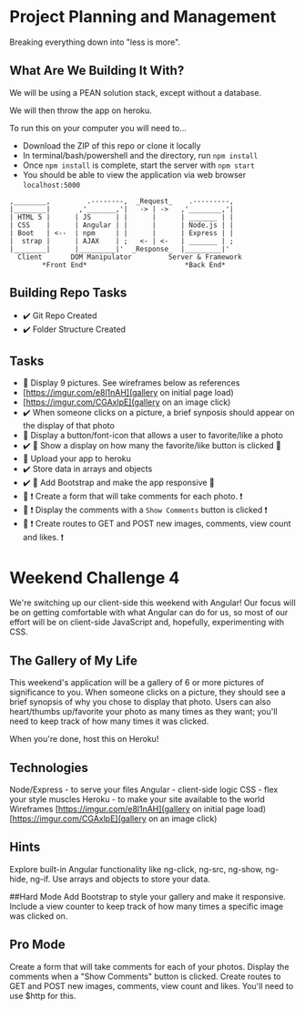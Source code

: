 # Project Planning and Management
Breaking everything down into "less is more".

## What Are We Building It With?
We will be using a PEAN solution stack, except without a database.

We will then throw the app on heroku.

To run this on your computer you will need to...

* Download the ZIP of this repo or clone it locally
* In terminal/bash/powershell and the directory, run `npm install`
* Once `npm install` is complete, start the server with `npm start`
* You should be able to view the application via web browser `localhost:5000`

```          
,________,         .--------,  _Request_    .---------,         
|________|       ,'_______,'|   -> | ->   ,'________,'|        
| HTML 5 |      | JS      | |      |      | _______ | |        
| CSS    |      | Angular | |      |      | Node.js | |        
| Boot   | <--  | npm     | |      |      | Express | |              
|  strap |      | AJAX    | ;   <- | <-   | _______ | ;        
|________|      |_________|'  _Response_  |_________|'         
  Client       DOM Manipulator         Server & Framework
        *Front End*                        *Back End*              
```

## Building Repo Tasks
- :heavy_check_mark: Git Repo Created
- :heavy_check_mark: Folder Structure Created

## Tasks
- :black_square_button: Display 9 pictures. See wireframes below as references
 - [https://imgur.com/e8l1nAH](gallery on initial page load)
 - [https://imgur.com/CGAxlpE](gallery on an image click)
- :heavy_check_mark: When someone clicks on a picture, a brief synposis should appear on the display of that photo
- :black_square_button: Display a button/font-icon that allows a user to favorite/like a photo
- :heavy_check_mark: :red_circle: Show a display on how many the favorite/like button is clicked :red_circle:
- :black_square_button: Upload your app to heroku
- :heavy_check_mark: Store data in arrays and objects
- :heavy_check_mark: :red_circle: Add Bootstrap and make the app responsive :red_circle:
- :black_square_button: :heavy_exclamation_mark: Create a form that will take comments for each photo. :heavy_exclamation_mark:
- :black_square_button: :heavy_exclamation_mark: Display the comments with a `Show Comments` button is clicked :heavy_exclamation_mark:
- :black_square_button: :heavy_exclamation_mark: Create routes to GET and POST new images, comments, view count and likes. :heavy_exclamation_mark:

# Weekend Challenge 4
We're switching up our client-side this weekend with Angular! Our focus will be on getting comfortable with what Angular can do for us, so most of our effort will be on client-side JavaScript and, hopefully, experimenting with CSS.

## The Gallery of My Life
This weekend's application will be a gallery of 6 or more pictures of significance to you. When someone clicks on a picture, they should see a brief synopsis of why you chose to display that photo. Users can also heart/thumbs up/favorite your photo as many times as they want; you'll need to keep track of how many times it was clicked.

When you're done, host this on Heroku!

## Technologies
Node/Express - to serve your files
Angular - client-side logic
CSS - flex your style muscles
Heroku - to make your site available to the world
Wireframes
[https://imgur.com/e8l1nAH](gallery on initial page load)
[https://imgur.com/CGAxlpE](gallery on an image click)

## Hints
Explore built-in Angular functionality like ng-click, ng-src, ng-show, ng-hide, ng-if.
Use arrays and objects to store your data.

##Hard Mode
Add Bootstrap to style your gallery and make it responsive.
Include a view counter to keep track of how many times a specific image was clicked on.

## Pro Mode
Create a form that will take comments for each of your photos. Display the comments when a "Show Comments" button is clicked.
Create routes to GET and POST new images, comments, view count and likes. You'll need to use $http for this.
